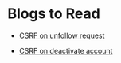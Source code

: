 # Blogs to Read

- [ CSRF on unfollow request ](https://bugreader.com/jubabaghdad@csrf-bug-force-other-users-to-join-or-leave-subwikis-in-wt-social-124)

- [ CSRF on deactivate account ](https://bugreader.com/jubabaghdad@csrf-bug-deactivate-other-users-accounts-in-wtsocial-123)
